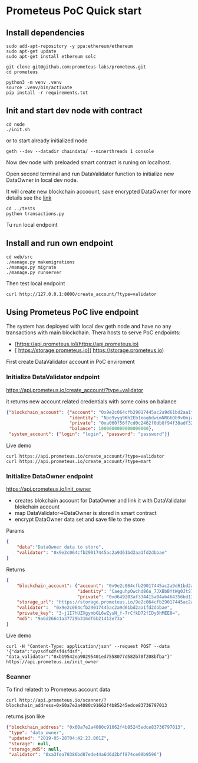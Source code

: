 # Prometeus PoC Quick start

## Install dependencies

```
sudo add-apt-repository -y ppa:ethereum/ethereum
sudo apt-get update
sudo apt-get install ethereum solc

git clone git@github.com:prometeus-labs/prometeus.git
cd prometeus

python3 -m venv .venv
source .venv/bin/activate
pip install -r requirements.txt
```


## Init and start dev node with contract

```
cd node
./init.sh
```

or to start already initialized node

```
geth --dev --datadir chaindata/ --minerthreads 1 console
```

Now dev node with preloaded smart contract is runing on localhost.

Open second terminal and run DataValidator function to initialize new DataOwner
in local dev node.

It will create new blockchain accoount, save encrypted DataOwner for more details see the [link](..)

```
cd ../tests
python transactions.py
``` 

Tu run local endpoint 

## Install and run own endpoint

```
cd web/src
./manage.py makemigrations
./manage.py migrate
./manage.py runserver
```

Then test local endpoint

```
curl http://127.0.0.1:8000/create_account/?type=validator
```

## Using Prometeus PoC live endpoint

The system has deployed with local dev geth node and have no any transactions with main blockchain.
Thera hosts to serve PoC endpoints:


*  [https://api.prometeus.io](https://api.prometeus.io) 
* [ https://storage.prometeus.io]( https://storage.prometeus.io)

First create DataValidator account in PoC enviroment

### Initialize DataValidator endpoint

https://api.prometeus.io/create_account/?type=validator


it returns new account related credentials with some coins on balance

```json
{"blockchain_account": {"account": "0x9e2c064cfb29017445ac2a9d61bd2aa1fd2dbbae", 
                        "identity": "Npo9yyg9Kh2Eb1eog6dwimNRG6Ob9vOmja4KZdFWhs4", 
                        "private": "0xa060f56f7cd0c2462f0db8f94f38adf320690f5fe9ba9f941888e097aec5f81c",
                        "balance": 1000000000000000000}, 
 "system_account": {"login": "login", "password": "password"}}
```

Live demo

```
curl https://api.prometeus.io/create_account/?type=validator
curl https://api.prometeus.io/create_account/?type=mart
```

### Initialize DataOwner endpoint
https://api.prometeus.io/init_owner

- creates blokchain account for DataOwner and link it with DataValidator blokchain account
- map DataValidator->DataOwner is stored in smart contract
- encrypt DataOwner data set and save file to the store

Params

```json
{
    "data":"DataOwner data to store",
    "validator": "0x9e2c064cfb29017445ac2a9d61bd2aa1fd2dbbae"
}
```

Returns

```json
{
    "blockchain_account": {"account": "0x9e2c064cfb29017445ac2a9d61bd2aa1fd2dbbae", 
                           "identity": "CaeguhpOwchd86a_7JXBbBYtWg0JtS7oiTjR6lE7DJQ",
                           "private": "0xd649203af334415a04ab464356bd13b7d26d275456bf97b90549f51a03b3cf7e"},
    "storage_url": "https://storage.prometeus.io/9e2c064cfb29017445ac2a9d61bd2aa1fd2dbbae_9e2c064cfb29017445ac2a9d61bd2aa1fd2dbbae",
    "validator":  "0x9e2c064cfb29017445ac2a9d61bd2aa1fd2dbbae",
    "private_key": "3-j1I7hUZXgymbGL6wZysN_f-7rCfkD72fIDy8hMEE8=",
    "md5": "9a6d26641a37729b316df6b21412e73a"
}
```

Live demo

```
curl -H "Content-Type: application/json" --request POST --data '{"data":"xyzsdfsdfsfdsfdsf", "data_validator":"0xb19542ea90295401ed7558077d582b70f208bfba"}' https://api.prometeus.io/init_owner
```

### Scanner

To find relatedt to Prometeus account data 

```
curl http://api.prometeus.io/scanner/?blockchain_address=0x60a7e2a4080c91662f4b85245edce83736797013
```

returns json like

```json
{"blockchain_address": "0x60a7e2a4080c91662f4b85245edce83736797013", 
 "type": "data_owner", 
 "updated": "2019-05-28T04:42:23.801Z", 
 "storage": null, 
 "storage_md5": null, 
 "validator": "0xa3fea70386bd87ede44a6d6d2bff874ce09b9596"}
```
